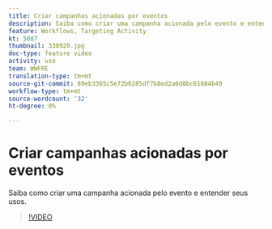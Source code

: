 ```yaml
---
title: Criar campanhas acionadas por eventos
description: Saiba como criar uma campanha acionada pelo evento e entender seus usos.
feature: Workflows, Targeting Activity
kt: 5087
thumbnail: 330920.jpg
doc-type: feature video
activity: use
team: WWFRE
translation-type: tm+mt
source-git-commit: 89eb3365c5e72b6285df7b8ed2a0d8bc61884b49
workflow-type: tm+mt
source-wordcount: '32'
ht-degree: 0%

---
```



# Criar campanhas acionadas por eventos

Saiba como criar uma campanha acionada pelo evento e entender seus usos.

>[!VIDEO](https://video.tv.adobe.com/v/330920?quality=12)
